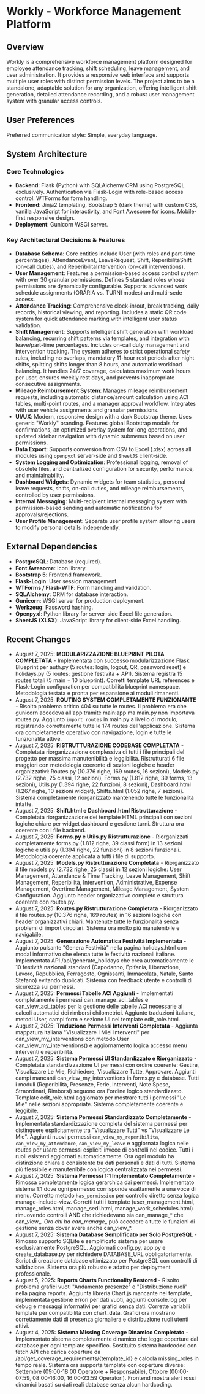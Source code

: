 # Workly - Workforce Management Platform

## Overview
Workly is a comprehensive workforce management platform designed for employee attendance tracking, shift scheduling, leave management, and user administration. It provides a responsive web interface and supports multiple user roles with distinct permission levels. The project aims to be a standalone, adaptable solution for any organization, offering intelligent shift generation, detailed attendance recording, and a robust user management system with granular access controls.

## User Preferences
Preferred communication style: Simple, everyday language.

## System Architecture

### Core Technologies
- **Backend**: Flask (Python) with SQLAlchemy ORM using PostgreSQL exclusively. Authentication via Flask-Login with role-based access control. WTForms for form handling.
- **Frontend**: Jinja2 templating, Bootstrap 5 (dark theme) with custom CSS, vanilla JavaScript for interactivity, and Font Awesome for icons. Mobile-first responsive design.
- **Deployment**: Gunicorn WSGI server.

### Key Architectural Decisions & Features
- **Database Schema**: Core entities include User (with roles and part-time percentages), AttendanceEvent, LeaveRequest, Shift, ReperibilitaShift (on-call duties), and ReperibilitaIntervention (on-call interventions).
- **User Management**: Features a permission-based access control system with over 30 granular permissions. Defines 5 standard roles whose permissions are dynamically configurable. Supports advanced work schedule assignments (ORARIA vs. TURNI modes) and multi-sede access.
- **Attendance Tracking**: Comprehensive clock-in/out, break tracking, daily records, historical viewing, and reporting. Includes a static QR code system for quick attendance marking with intelligent user status validation.
- **Shift Management**: Supports intelligent shift generation with workload balancing, recurring shift patterns via templates, and integration with leave/part-time percentages. Includes on-call duty management and intervention tracking. The system adheres to strict operational safety rules, including no overlaps, mandatory 11-hour rest periods after night shifts, splitting shifts longer than 8 hours, and automatic workload balancing. It handles 24/7 coverage, calculates maximum work hours per user, ensures weekly rest days, and prevents inappropriate consecutive assignments.
- **Mileage Reimbursement System**: Manages mileage reimbursement requests, including automatic distance/amount calculation using ACI tables, multi-point routes, and a manager approval workflow. Integrates with user vehicle assignments and granular permissions.
- **UI/UX**: Modern, responsive design with a dark Bootstrap theme. Uses generic "Workly" branding. Features global Bootstrap modals for confirmations, an optimized overlay system for long operations, and updated sidebar navigation with dynamic submenus based on user permissions.
- **Data Export**: Supports conversion from CSV to Excel (.xlsx) across all modules using `openpyxl` server-side and `SheetJS` client-side.
- **System Logging and Optimization**: Professional logging, removal of obsolete files, and centralized configuration for security, performance, and maintainability.
- **Dashboard Widgets**: Dynamic widgets for team statistics, personal leave requests, shifts, on-call duties, and mileage reimbursements, controlled by user permissions.
- **Internal Messaging**: Multi-recipient internal messaging system with permission-based sending and automatic notifications for approvals/rejections.
- **User Profile Management**: Separate user profile system allowing users to modify personal details independently.

## External Dependencies
- **PostgreSQL**: Database (required).
- **Font Awesome**: Icon library.
- **Bootstrap 5**: Frontend framework.
- **Flask-Login**: User session management.
- **WTForms / Flask-WTF**: Form handling and validation.
- **SQLAlchemy**: ORM for database interaction.
- **Gunicorn**: WSGI server for production deployment.
- **Werkzeug**: Password hashing.
- **Openpyxl**: Python library for server-side Excel file generation.
- **SheetJS (XLSX)**: JavaScript library for client-side Excel handling.

## Recent Changes
- August 7, 2025: **MODULARIZZAZIONE BLUEPRINT PILOTA COMPLETATA** - Implementata con successo modularizzazione Flask Blueprint per auth.py (5 routes: login, logout, QR, password reset) e holidays.py (5 routes: gestione festività + API). Sistema registra 15 routes totali (5 main + 10 blueprint). Corretti template URL references e Flask-Login configuration per compatibilità blueprint namespace. Metodologia testata e pronta per espansione ai moduli rimanenti.
- August 7, 2025: **ROUTING SYSTEM COMPLETAMENTE FUNZIONANTE** - Risolto problema critico 404 su tutte le routes. Il problema era che gunicorn accedeva all'app tramite main:app ma main.py non importava routes.py. Aggiunto `import routes` in main.py a livello di modulo, registrando correttamente tutte le 174 routes dell'applicazione. Sistema ora completamente operativo con navigazione, login e tutte le funzionalità attive.
- August 7, 2025: **RISTRUTTURAZIONE CODEBASE COMPLETATA** - Completata riorganizzazione complessiva di tutti i file principali del progetto per massima manutenibilità e leggibilità. Ristrutturati 6 file maggiori con metodologia coerente di sezioni logiche e header organizzativi: Routes.py (10.376 righe, 169 routes, 16 sezioni), Models.py (2.732 righe, 25 classi, 12 sezioni), Forms.py (1.812 righe, 39 forms, 13 sezioni), Utils.py (1.394 righe, 22 funzioni, 8 sezioni), Dashboard.html (1.267 righe, 10 sezioni widget), Shifts.html (1.052 righe, 7 sezioni). Sistema completamente riorganizzato mantenendo tutte le funzionalità intatte.
- August 7, 2025: **Shift.html e Dashboard.html Ristrutturazione** - Completata riorganizzazione dei template HTML principali con sezioni logiche chiare per widget dashboard e gestione turni. Struttura ora coerente con i file backend.
- August 7, 2025: **Forms.py e Utils.py Ristrutturazione** - Riorganizzati completamente forms.py (1.812 righe, 39 classi form) in 13 sezioni logiche e utils.py (1.394 righe, 22 funzioni) in 8 sezioni funzionali. Metodologia coerente applicata a tutti i file di supporto.
- August 7, 2025: **Models.py Ristrutturazione Completata** - Riorganizzato il file models.py (2.732 righe, 25 classi) in 12 sezioni logiche: User Management, Attendance & Time Tracking, Leave Management, Shift Management, Reperibilità, Intervention, Administrative, Expense Management, Overtime Management, Mileage Management, System Configuration. Aggiunto header organizzativo completo e struttura coerente con routes.py.
- August 7, 2025: **Routes.py Ristrutturazione Completata** - Riorganizzato il file routes.py (10.376 righe, 169 routes) in 16 sezioni logiche con header organizzativi chiari. Mantenute tutte le funzionalità senza problemi di import circolari. Sistema ora molto più manutenibile e navigabile.
- August 7, 2025: **Generazione Automatica Festività Implementata** - Aggiunto pulsante "Genera Festività" nella pagina holidays.html con modal informativo che elenca tutte le festività nazionali italiane. Implementata API /api/generate_holidays che crea automaticamente le 10 festività nazionali standard (Capodanno, Epifania, Liberazione, Lavoro, Repubblica, Ferragosto, Ognissanti, Immacolata, Natale, Santo Stefano) evitando duplicati. Sistema con feedback utente e controlli di sicurezza sui permessi.
- August 7, 2025: **Permessi Tabelle ACI Aggiunti** - Implementati completamente i permessi can_manage_aci_tables e can_view_aci_tables per la gestione delle tabelle ACI necessarie ai calcoli automatici dei rimborsi chilometrici. Aggiunte traduzioni italiane, metodi User, campi form e sezione UI nel template edit_role.html.
- August 7, 2025: **Traduzione Permessi Interventi Completata** - Aggiunta mappatura italiana "Visualizzare I Miei Interventi" per can_view_my_interventions con metodo User can_view_my_interventions() e aggiornamento logica accesso menu interventi e reperibilità.
- August 7, 2025: **Sistema Permessi UI Standardizzato e Riorganizzato** - Completata standardizzazione UI permessi con ordine coerente: Gestire, Visualizzare Le Mie, Richiedere, Visualizzare Tutte, Approvare. Aggiunti campi mancanti can_view_my_interventions in forms.py e database. Tutti i moduli (Reperibilità, Presenze, Ferie, Interventi, Note Spese, Straordinari, Rimborsi) seguono ora l'ordine logico standardizzato. Template edit_role.html aggiornato per mostrare tutti i permessi "Le Mie" nelle sezioni appropriate. Sistema completamente coerente e leggibile.
- August 7, 2025: **Sistema Permessi Standardizzato Completamente** - Implementata standardizzazione completa del sistema permessi per distinguere esplicitamente tra "Visualizzare Tutti" vs "Visualizzare Le Mie". Aggiunti nuovi permessi `can_view_my_reperibilita`, `can_view_my_attendance`, `can_view_my_leave` e aggiornata logica nelle routes per usare permessi espliciti invece di controlli nel codice. Tutti i ruoli esistenti aggiornati automaticamente. Ora ogni modulo ha distinzione chiara e consistente tra dati personali e dati di tutti. Sistema più flessibile e manutenibile con logica centralizzata nei permessi.
- August 7, 2025: **Sistema Permessi 1:1 Implementato Completamente** - Rimossa completamente logica gerarchica dai permessi. Implementato sistema 1:1 dove ogni permesso corrisponde esattamente a una voce di menu. Corretto metodo `has_permission` per controllo diretto senza logica manage-include-view. Corretti tutti i template (user_management.html, manage_roles.html, manage_sedi.html, manage_work_schedules.html) rimuovendo controlli AND che richiedevano sia can_manage_* che can_view_*. Ora chi ha can_manage_* può accedere a tutte le funzioni di gestione senza dover avere anche can_view_*.
- August 7, 2025: **Sistema Database Semplificato per Solo PostgreSQL** - Rimosso supporto SQLite e semplificato sistema per usare esclusivamente PostgreSQL. Aggiornati config.py, app.py e create_database.py per richiedere DATABASE_URL obbligatoriamente. Script di creazione database ottimizzato per PostgreSQL con controlli di validazione. Sistema ora più robusto e adatto per deployment professionale.
- August 5, 2025: **Reports Charts Functionality Restored** - Risolto problema grafici vuoti "Andamento presenze" e "Distribuzione ruoli" nella pagina reports. Aggiunta libreria Chart.js mancante nel template, implementata gestione errori per dati vuoti, aggiunti console.log per debug e messaggi informativi per grafici senza dati. Corrette variabili template per compatibilità con chart_data. Grafici ora mostrano correttamente dati di presenza giornaliera e distribuzione ruoli utenti attivi.
- August 4, 2025: **Sistema Missing Coverage Dinamico Completato** - Implementato sistema completamente dinamico che legge coperture dal database per ogni template specifico. Sostituito sistema hardcoded con fetch API che carica coperture da /api/get_coverage_requirements/{template_id} e calcola missing_roles in tempo reale. Sistema ora supporta template con coperture diverse: Settembre (09:00-18:00 Operatore + Responsabile), Ottobre (00:00-07:59, 08:00-16:00, 16:00-23:59 Operatori). Frontend mostra alert rossi dinamici basati su dati reali database senza alcun hardcoding.